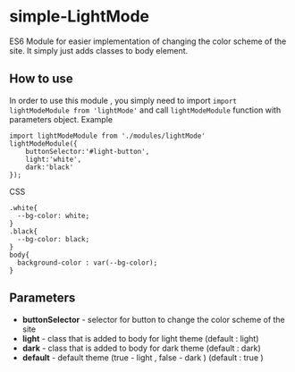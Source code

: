 # simple-LightMode
ES6 Module for easier implementation of changing the color scheme of the site. It simply just adds  classes to body element.

## How to use

In order to use this module , you simply need to import `import lightModeModule from 'lightMode'` and call `lightModeModule` function with parameters object.
Example
```
import lightModeModule from './modules/lightMode'
lightModeModule({
    buttonSelector:'#light-button',
    light:'white',
    dark:'black'
});
```
CSS
```
.white{
  --bg-color: white;
}
.black{
  --bg-color: black;
}
body{
  background-color : var(--bg-color);
}
```

## Parameters

- **buttonSelector** - selector for button to change the color scheme of the site
- **light** - class that is added to body for light theme (default : light)
- **dark** - class that is added to body for dark theme (default : dark)
- **default** - default theme (true - light , false - dark ) (default : true )
